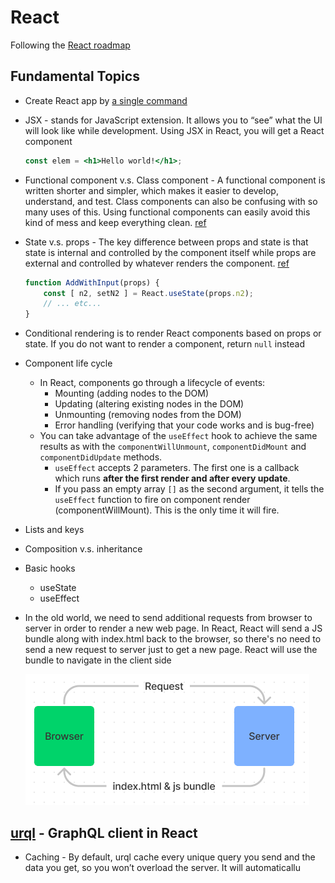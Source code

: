 # React

Following the [React roadmap](https://roadmap.sh/react)

## Fundamental Topics

- Create React app by [a single command](https://reactjs.org/docs/create-a-new-react-app.html#create-react-app)

- JSX - stands for JavaScript extension. It allows you to “see” what the UI will look like while development. Using JSX in React, you will get a React component
    
    ```jsx
    const elem = <h1>Hello world!</h1>;
    ```

- Functional component v.s. Class component - A functional component is written shorter and simpler, which makes it easier to develop, understand, and test. Class components can also be confusing with so many uses of this. Using functional components can easily avoid this kind of mess and keep everything clean. [ref](https://www.twilio.com/blog/react-choose-functional-components)

- State v.s. props - The key difference between props and state is that state is internal and controlled by the component itself while props are external and controlled by whatever renders the component. [ref](https://stackoverflow.com/questions/27991366/what-is-the-difference-between-state-and-props-in-react#:~:text=The%20key%20difference%20between%20props,by%20whatever%20renders%20the%20component.)

    ```JavaScript
    function AddWithInput(props) {
        const [ n2, setN2 ] = React.useState(props.n2);
        // ... etc...
    }
    ```

- Conditional rendering is to render React components based on props or state. If you do not want to render a component, return `null` instead

- Component life cycle
  - In React, components go through a lifecycle of events:
    - Mounting (adding nodes to the DOM)
    - Updating (altering existing nodes in the DOM)
    - Unmounting (removing nodes from the DOM)
    - Error handling (verifying that your code works and is bug-free)
  - You can take advantage of the `useEffect` hook to achieve the same results as with the `componentWillUnmount`, `componentDidMount` and `componentDidUpdate` methods.
    - `useEffect` accepts 2 parameters. The first one is a callback which runs **after the first render and after every update**.
    - If you pass an empty array `[]` as the second argument, it tells the `useEffect` function to fire on component render (componentWillMount). This is the only time it will fire.

- Lists and keys

- Composition v.s. inheritance

- Basic hooks
  - useState
  - useEffect

- In the old world, we need to send additional requests from browser to server in order to render a new web page. In React, React will send a JS bundle along with index.html back to the browser, so there's no need to send a new request to server just to get a new page. React will use the bundle to navigate in the client side

    ![Request in React](./../images/react-request.png)

## [urql](https://formidable.com/open-source/urql/docs/) - GraphQL client in React

- Caching - By default, urql cache every unique query you send and the data you get, so you won’t overload the server. It will automaticallu
